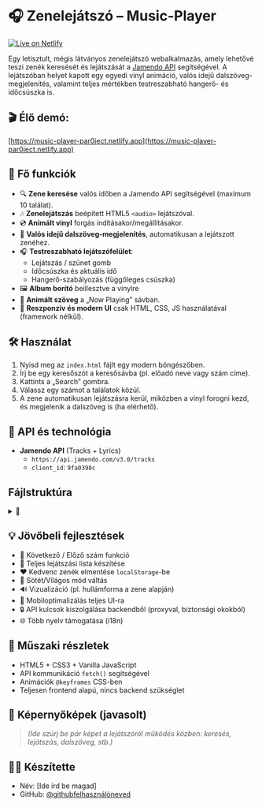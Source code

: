 # 🎧 Zenelejátszó – Music-Player

[![Live on Netlify](https://img.shields.io/badge/Live_on-Netlify-brightgreen?style=for-the-badge&logo=netlify&logoColor=white)]([https://rock-paper-scissors-pr0ject.netlify.app/](https://music-player-par0ject.netlify.app))

Egy letisztult, mégis látványos zenelejátszó webalkalmazás, amely lehetővé teszi zenék keresését és lejátszását a [Jamendo API](https://developer.jamendo.com/) segítségével. A lejátszóban helyet kapott egy egyedi vinyl animáció, valós idejű dalszöveg-megjelenítés, valamint teljes mértékben testreszabható hangerő- és időcsúszka is.

## 🎬 Élő demó:
[https://music-player-par0ject.netlify.app](https://music-player-par0ject.netlify.app) 

## 🔑 Fő funkciók

- 🔍 **Zene keresése** valós időben a Jamendo API segítségével (maximum 10 találat).
- 🎶 **Zenelejátszás** beépített HTML5 `<audio>` lejátszóval.
- 💿 **Animált vinyl** forgás indításakor/megállításakor.
- 📜 **Valós idejű dalszöveg-megjelenítés**, automatikusan a lejátszott zenéhez.
- 🎧 **Testreszabható lejátszófelület**:
  - Lejátszás / szünet gomb
  - Időcsúszka és aktuális idő
  - Hangerő-szabályozás (függőleges csúszka)
- 🖼 **Album borító** beillesztve a vinylre
- 🔄 **Animált szöveg** a „Now Playing” sávban.
- 🎨 **Reszponzív és modern UI** csak HTML, CSS, JS használatával (framework nélkül).

## 🛠 Használat

1. Nyisd meg az `index.html` fájlt egy modern böngészőben.
2. Írj be egy keresőszót a keresősávba (pl. előadó neve vagy szám címe).
3. Kattints a „Search” gombra.
4. Válassz egy számot a találatok közül.
5. A zene automatikusan lejátszásra kerül, miközben a vinyl forogni kezd, és megjelenik a dalszöveg is (ha elérhető).

## 🔗 API és technológia

- **Jamendo API** (Tracks + Lyrics)
  - `https://api.jamendo.com/v3.0/tracks`
  - `client_id`: `9fa0398c`

## Fájlstruktúra

<details>
  <summary>📁</summary>
  
```bash
.
└── Music-Player/
    ├── index.teml
    ├── html/
    ├── js/
    │   └── indexscr.js
    ├── css/
    │   └── indexstyle.css
    └── img/
        ├── vinyl.png
        └── icon/
            └── vinyl-icon.png
```
</details>

## 💡 Jövőbeli fejlesztések

- 🔀 Következő / Előző szám funkció
- 📃 Teljes lejátszási lista készítése
- ❤️ Kedvenc zenék elmentése `localStorage`-be
- 🌙 Sötét/Világos mód váltás
- 🔊 Vizualizáció (pl. hullámforma a zene alapján)
- 📱 Mobiloptimalizálás teljes UI-ra
- 🔒 API kulcsok kiszolgálása backendből (proxyval, biztonsági okokból)
- 🌐 Több nyelv támogatása (i18n)

## 🧪 Műszaki részletek

- HTML5 + CSS3 + Vanilla JavaScript
- API kommunikáció `fetch()` segítségével
- Animációk `@keyframes` CSS-ben
- Teljesen frontend alapú, nincs backend szükséglet

## 📸 Képernyőképek (javasolt)

> *(Ide szúrj be pár képet a lejátszóról működés közben: keresés, lejátszás, dalszöveg, stb.)*

## 🧑‍💻 Készítette

- Név: [Ide írd be magad]
- GitHub: [@githubfelhasználóneved](https://github.com/te)
